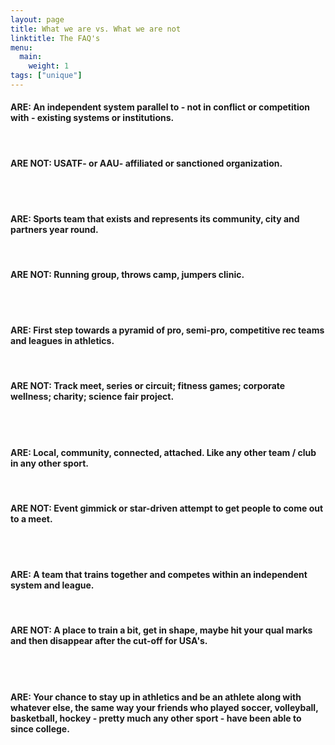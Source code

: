 ```yaml
---
layout: page
title: What we are vs. What we are not
linktitle: The FAQ's
menu:
  main:
    weight: 1
tags: ["unique"]
---
```

<h4>ARE:<span> An independent system parallel to - not in conflict or competition with - existing systems or institutions.</span></h4><br>

<h4>ARE NOT:<span> USATF- or AAU- affiliated or sanctioned organization.</span></h4><br><br>

<h4>ARE:<span> Sports team that exists and represents its community, city and partners year round.</span></h4><br>  
<h4>ARE NOT:<span> Running group, throws camp, jumpers clinic.</span></h4><br><br>

<h4>ARE:<span> First step towards a pyramid of pro, semi-pro, competitive rec teams and leagues in athletics.</span></h4><br>  
<h4>ARE NOT:<span> Track meet, series or circuit; fitness games; corporate wellness; charity; science fair project.</span></h4><br><br>

<h4>ARE:<span> Local, community, connected, attached. Like any other team / club in any other sport.</span></h4><br>  
<h4>ARE NOT:<span> Event gimmick or star-driven attempt to get people to come out to a meet.</span></h4><br><br>

<h4>ARE:<span> A team that trains together and competes within an independent system and league.</span></h4><br>  
<h4>ARE NOT:<span> A place to train a bit, get in shape, maybe hit your qual marks and then disappear after the cut-off for USA's.</span></h4><br><br>

<h4>ARE:<span> Your chance to stay up in athletics and be an athlete along with whatever else, the same way your
friends who played soccer, volleyball, basketball, hockey - pretty much any other sport - have been
able to since college.</span></h4>
